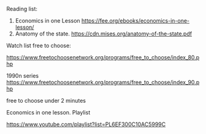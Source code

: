 
Reading list:

 1. Economics in one Lesson https://fee.org/ebooks/economics-in-one-lesson/
 2. Anatomy of the state. https://cdn.mises.org/anatomy-of-the-state.pdf


Watch list
free to choose:

https://www.freetochoosenetwork.org/programs/free_to_choose/index_80.php

1990n series
https://www.freetochoosenetwork.org/programs/free_to_choose/index_90.php


free to choose under 2 minutes

Economics in one lesson. Playlist

https://www.youtube.com/playlist?list=PL6EF300C10AC5999C
<!--stackedit_data:
eyJoaXN0b3J5IjpbLTI0MTYyNzc1MCwtNTk2Nzg5MTI3LC0xMT
A4MDI1OTc2XX0=
-->
